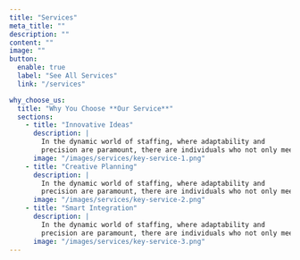 ```yaml
---
title: "Services"
meta_title: ""
description: ""
content: ""
image: ""
button:
  enable: true
  label: "See All Services"
  link: "/services"

why_choose_us:
  title: "Why You Choose **Our Service**"
  sections:
    - title: "Innovative Ideas"
      description: |
        In the dynamic world of staffing, where adaptability and
        precision are paramount, there are individuals who not only meet
      image: "/images/services/key-service-1.png"
    - title: "Creative Planning"
      description: |
        In the dynamic world of staffing, where adaptability and
        precision are paramount, there are individuals who not only meet
      image: "/images/services/key-service-2.png"
    - title: "Smart Integration"
      description: |
        In the dynamic world of staffing, where adaptability and
        precision are paramount, there are individuals who not only meet
      image: "/images/services/key-service-3.png"
---
```

